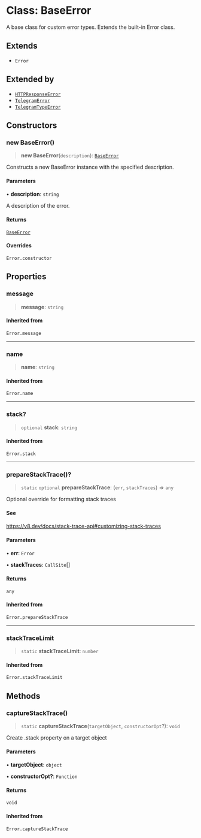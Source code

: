 # Class: BaseError

A base class for custom error types.
Extends the built-in Error class.

## Extends

- `Error`

## Extended by

- [`HTTPResponseError`](./src/classes/HTTPResponseError.md)
- [`TelegramError`](./src/classes/TelegramError.md)
- [`TelegramTypeError`](./src/classes/TelegramTypeError.md)

## Constructors

### new BaseError()

> **new BaseError**(`description`): [`BaseError`](./src/classes/BaseError.md)

Constructs a new BaseError instance with the specified description.

#### Parameters

• **description**: `string`

A description of the error.

#### Returns

[`BaseError`](./src/classes/BaseError.md)

#### Overrides

`Error.constructor`

## Properties

### message

> **message**: `string`

#### Inherited from

`Error.message`

***

### name

> **name**: `string`

#### Inherited from

`Error.name`

***

### stack?

> `optional` **stack**: `string`

#### Inherited from

`Error.stack`

***

### prepareStackTrace()?

> `static` `optional` **prepareStackTrace**: (`err`, `stackTraces`) => `any`

Optional override for formatting stack traces

#### See

https://v8.dev/docs/stack-trace-api#customizing-stack-traces

#### Parameters

• **err**: `Error`

• **stackTraces**: `CallSite`[]

#### Returns

`any`

#### Inherited from

`Error.prepareStackTrace`

***

### stackTraceLimit

> `static` **stackTraceLimit**: `number`

#### Inherited from

`Error.stackTraceLimit`

## Methods

### captureStackTrace()

> `static` **captureStackTrace**(`targetObject`, `constructorOpt`?): `void`

Create .stack property on a target object

#### Parameters

• **targetObject**: `object`

• **constructorOpt?**: `Function`

#### Returns

`void`

#### Inherited from

`Error.captureStackTrace`
